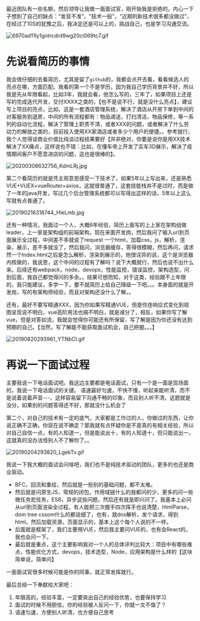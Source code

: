 最近团队有一些名额，然后领导让我做一面面试官，刚开始我是拒绝的，内心一下子想到了自己的缺点：“发音不准”，“技术一般”，“近期的新技术很多都没做过”，在经过了10S的犹豫之后，我决定还是可以上的，挑战自己，也是学习沟通交流。


![6970ad11ly1gntrcdrd9wg20ci069tc7.gif](https://p3-juejin.byteimg.com/tos-cn-i-k3u1fbpfcp/1cf07da60f544d4c8d1a8697faa12531~tplv-k3u1fbpfcp-watermark.image)

# 先说看简历的事情
我会很仔细的去看简历，尤其是留了`github`的，我都会点开去看，看看候选人的亮点在哪，方面匹配。我看的第一个不是学历，因为我自己学历背景并不好，所以我是先从年限看起，比如3年，我就会看，他怎么写的，三年了，如果项目上还是写的完成迭代开发，交付XXXX之类的，【也不是说不行，就是没什么亮点】，建议写上项目的亮点，比如，这是一套酒店管理系统，解决了酒店从开房下单到中间的对客服务到退房，中间的所有流程都有：物品递送，打扫清洁，物品保修，等一系列的自动化流程，解决了管理上职责不清，或者XXX的问题，或者解决了什么劳动力的解放之类的，目前投入使用XX家酒店或者多少个用户的便捷。。参考就行，我个人觉得谈商业价值比纯谈过程结果要好【并非绝对，你要是说你是用XX技术解决了XX痛点，这样说也不错：比如，在懂车帝上开发了实车3D展示，解决了疫情期间客户不愿意进店的问题，这也是很棒的】。



![20200308632756_KdmLRj.jpg](https://p9-juejin.byteimg.com/tos-cn-i-k3u1fbpfcp/9e0eed46563d4db1a0d73e95a07775e7~tplv-k3u1fbpfcp-watermark.image)

第二个看简历的就是凭主观意思感受一下技术了，如果5年以上写出来，还是熟悉VUE+VUEX+vueRouter+axios，这就很普通了，这套技能栈并不是过时，而是做了一年的java开发，写过几个后台管理系统都可以写得出这样的话，5年以上这么写就有点普通了。



![20190216318744_HleLmb.jpg](https://p3-juejin.byteimg.com/tos-cn-i-k3u1fbpfcp/9e271005b8d6497abb4f330131811a9f~tplv-k3u1fbpfcp-watermark.image)

还有一种情况，我面过一个人，大概6年经验，简历上面写的上上家在架构组做leader，上一家是架构组的前端架构，现在来面开发岗，然后我问了输入url到页面展示全过程，中间差不多就说了request 一个html，加载css，js，解析，渲染，展示，差不多就没了，然后我问，浏览器缓存，答得很模糊，然后再问，请求然一个Index.html之后是怎么解析，渲染到展示的，他很诧异的说，这个是浏览器内核做的，我说恩，这个中间的过程有了解吗？说下大概就行，然后也说不出什么来。后续还有webpack，node，devops，性能监控，错误监控，架构选型，问到后面，我自己都觉得问的多余。。结果可想而知，对于这类，经验跟不上年限的，我只能建议，多学一下，要不就简历上给自己降级一下吧。。。本身面的就是开发岗，写的有架构师经验，而且对架构还没什么了解。。

还有，最好不要写精通XXX，因为你如果写精通VUE，但是你连响应式变化到视图呈现说不明白，vue高阶用法也搞不明白，就是减分了，相反，如果你写了解vue，但是对答如流，我就会觉得你可能还有所保留，写了解是因为你还没有达到预期的自己。【当然，写了解能不能获取面试机会，自己把握。。。】


![20190820293961_YTNbCI.gif](https://p9-juejin.byteimg.com/tos-cn-i-k3u1fbpfcp/20d893a5cee94348b7ea984c9eed144f~tplv-k3u1fbpfcp-watermark.image)


# 再说一下面试过程
主要我说一下电话面试吧。我这边主要都是电话面试，只有一个是一面是现场面的，我说一下电话面试的关键。
语速最好匀速，不快不慢，听起来能听清，而不是说着说着声音---，这样容易留下沟通不畅的印象，而且别人听不清，这题就是没分，如果别的问题答得还不好，那就没什么机会了

第二个，对自己的技术有一定的底气，大家都是工作过的人，你做过的东西，让你说正确不正确，你现在说不确定？那我就有点怀疑你是不是真的有相关经验，所以对自己自信一点，有的人知道一，但是能说出十，有的人知道十，但只能说出一，这就真的没办法怪别人不了解你了。。


![20190204293820_LgekTv.gif](https://p6-juejin.byteimg.com/tos-cn-i-k3u1fbpfcp/6dee16c429f349e8b5cf364f5d4dbfdc~tplv-k3u1fbpfcp-watermark.image)

我说一下我大概的面试会问啥吧，我们也不是纯技术驱动的团队，更多的也还是商业驱动。

- BFC，回流和重绘，然后就是一些别的基础问题，都不太难。
- 然后就是问原生JS，常规的闭包，作用域链什么的我都问的少，更多的问一些 微任务宏任务，ES6，异步这些问题，然后还有就是即兴问了。我基本上必问从url到页面渲染全过程，有人能把三次握手四次挥手也说清楚，htmlParse，dom tree cssom什么的都说细了，也有，就dns解析，发个请求，得到html，然后加载资源，页面显示的，基本上这个每个人说的不一样。
- 后面就是框架了，我们主要用VUE，然后我主要问VUE的，也有会React的，我也会问一下。
- 最后就是重点，这个主要影响我对一个人的总体评判比较大：项目中有哪些难点，性能优化方式，devops，技术选型，Node，应用架构是什么样的【这块简单说，简单问】


一面面试官很多时候可能是你的同事，就正常发挥就行。


最后总结一下奉献给大家吧：
1. 年限高的，经验丰富，一定要突出自己的经验优势，也要保持学习
2. 面试的时候不用胆怯，你的经验被人反问一下，你就一文不值了？
3. 语速匀速，方便别人听清，也方便自己思考

